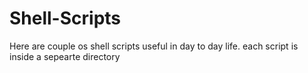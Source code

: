 # Shell-Scripts

Here are couple os shell scripts useful in day to day life.
each script is inside a sepearte directory
